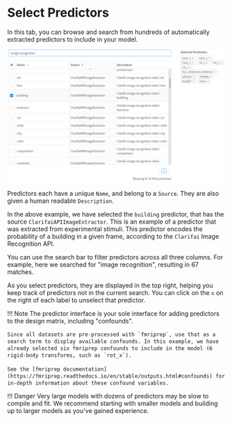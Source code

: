 # Select Predictors

In this tab, you can browse and search from hundreds of automatically extracted predictors to include in your model.

![Select predictors](img/predictors.png)

Predictors each have a unique `Name`, and belong to a `Source`. They are also given a human readable `Description`.

In the above example, we have selected the `building` predictor, that has the source `ClarifaiAPIImageExtractor`.
This is an example of a predictor that was extracted from experimental stimuli. This predictor encodes the probability of a building in a given frame, according to the `Clarifai` Image Recognition API.

You can use the search bar to filter predictors across all three columns. For example, here we searched for "image recognition", resulting in 67 matches.

As you select predictors, they are displayed in the top right, helping you keep track of predictors not in the current search.
You can click on the `x` on the right of each label to unselect that predictor.

!!! Note
    The predictor interface is your sole interface for adding predictors to the design matrix, including "confounds".

    Since all datasets are pre-processed with `fmriprep`, use that as a search term to display available confounds. In this example, we have already selected six fmriprep confounds to include in the model (6 rigid-body transforms, such as `rot_x`).

    See the [fmriprep documentation](https://fmriprep.readthedocs.io/en/stable/outputs.html#confounds) for in-depth information about these confound variables.

!!! Danger
    Very large models with dozens of predictors may be slow to compile and fit. We recommend starting with smaller models and building up to larger models as you've gained experience.
